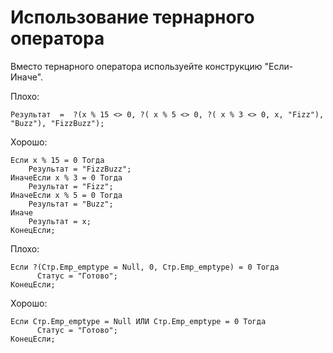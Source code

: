 # Использование тернарного оператора

Вместо тернарного оператора используейте конструкцию "Если-Иначе".

Плохо:

```bsl
Результат  =  ?(x % 15 <> 0, ?( x % 5 <> 0, ?( x % 3 <> 0, x, "Fizz"), "Buzz"), "FizzBuzz"); 
```

Хорошо:

```bsl
Если x % 15 = 0 Тогда
	Результат = "FizzBuzz";
ИначеЕсли x % 3 = 0 Тогда
	Результат = "Fizz";
ИначеЕсли x % 5 = 0 Тогда
	Результат = "Buzz";
Иначе
	Результат = x;
КонецЕсли;
```
Плохо:

```bsl
Если ?(Стр.Emp_emptype = Null, 0, Стр.Emp_emptype) = 0 Тогда
      Статус = "Готово";
КонецЕсли;
```
Хорошо:

```bsl
Если Стр.Emp_emptype = Null ИЛИ Стр.Emp_emptype = 0 Тогда
      Статус = "Готово";
КонецЕсли;
```